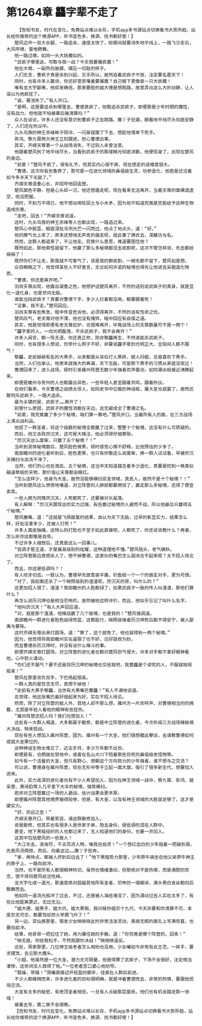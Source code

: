 # 第1264章 龘字辈不走了
        【告知书友，时代在变化，免费站点难以长存，手机app多书源站点切换看书大势所趋，站长给你推荐的这个换源APP，听书音色多、换源、找书都好使！】
       楚风迈开一双大长腿，一路追击，速度太快了，眨眼间就要消失地平线上，一路飞沙走石，大风呼啸，雷电劈舞。
       他一路过境，如同一头大妖魔似的。
       “武疯子哪里逃，可敢与我一战？今天我要屠疯魔！”
       他在大喝，一副所向披靡、镇压一切敌的样子。
       人们无言，曹疯子真是杀到兴起，忘乎所以，居然追着武疯子不放，注定要名震天下！
       同时，也有许多人腹诽，你还好意思嚷着要屠魔？自己眼下更像是一只大妖魔！
       唯有龙大宇鄙夷，他却发确信，那臭要脸的姬大德是想跑路，故意弄出这么大的动静，让人误以为他疯狂了。
       “诶，要消失了。”有人开口。
       “是啊，这是要追杀到哪里去，曹德真疯了，他敢追杀武疯子，即便那是少年时期的魔性，没有战力，但他就不怕被事后被清算吗？”
       众人在谈论，许多人还没有意识到曹疯子正在跑路、撒丫子狂遁，眼看地平线尽头彻底安静了，人们还在热议中。
       九头鸟族的神王赤峰眸子阴冷，一闪身就跟了下去，想趁他落单下死手。
       弥鸿、黎九霄两大神王立刻跟进，担心曹德出事。
       其实，齐嵘天尊第一个从战场消失，不过别人未曾注意。
       他跟着楚风到了地平线尽头，当看到武疯子的那缕精光彻底消散，他便现身了，出现在楚风的身边。
       “前辈！”楚风不疯了，很有礼节，但其实内心很不爽，现在想走的话难度很大。
       “曹德，这次你有些鲁莽了，那可是一位进化领域的鼻祖级生灵，功参造化，他若是还活着如今多半天下无敌了。”
       齐嵘天尊语重心长，并招呼他回连营。
       楚风面色平静，但是心头却一沉，他还想遁走呢，现在看来无法离开，当着天尊的面横渡虚空，他没把握。
       同时，不到万不得已，他不想动用轮回土与小木矛，因为他不知道究竟是否能给予这种生物造成伤害。
       “走吧，回去！”齐嵘天尊说道。
       这时，九头鸟族的神王赤峰等人也都出现，一路追过来。
       楚风心中腻歪，眼底深处冷冽光芒一闪而过，他点了地点头，道：“好。”
       他的脾气也上来了，原本还想悄无声息的遁走呢，就此事了拂衣去，深藏功与名。
       然而，这群人都追来了，不让他走，究竟什么意思，难道要困住他？
       既然如此，那他索性就留下，他赢了那么多秘境都没去收割呢，这次不管怎样说，先去都给祸祸了！
       既然你们不让走，那我就不可客气了，该是我的都收割，一根毛都不留下，楚风如是想。
       众目睽睽之下，他觉得某些人不好食言，无论如何许诺的秘境也得先让他进去采掘造化物质。
       “曹德，你还是离开吧。”
       羽尚天尊出现，他露出凝重之色，他想护送楚风离开，不然的话别说武疯子的真身，就是显化一道化身，也是世间无敌。
       谁能当挡武疯子？真要对曹德下手，多少人拦着都没用，都要跟着死！
       “没事，我不走。”楚风回应。
       羽尚天尊有些焦急，暗中传音告诉他，必须得离开，不然的话有性命之忧。
       楚风叹气，老天尊对他不薄，他也没有掩饰，暗中回应有自保之道。
       其实，他是觉得即便有老天尊庇护，也很难离开，毕竟战场上的天尊数量可不是一两个！
       “龘字辈的人，一向光明磊落，不杀武疯子，我不会离开！”
       许多人闻言，都一阵无语，你还真正吹，除非黎龘再生，不然谁能杀武疯子。
       同时，也有很多人想说，你举什么例子不好，非要说龘字辈的光明正大，全阳间人都不服气！
       黎龘，史前赫赫有名的大黑手，从来都是从背后打人黑砖，砸人闷棍，总是喜欢下黑手。
       当然，人们也承认，他原本就强大的离谱，天下无敌，可是那下黑手的习惯从来就没改过！
       曹德回来了，进入战场，顿时引发雍州阵营无数少年强者欢声雷动，如同潮水般接近沸腾起来。
       即便是瞻州与贺州的人也都露出异色，一些年轻人甚至跟着共鸣，跟着热议。
       在他们看来，今天曹德之战绩太惊人，如同史书中记载的神话般，屠大圣也就罢了，居然还敢呵斥武疯子，一路大追杀。
       最为关键的是，武疯子……离开了！
       别管什么原因，武疯子的魔性消散在天边，这无疑成全了曹德之名。
       “前辈，我究竟赢了多少个秘境，咱们算一算吧。”楚风开口，当着所有人的面，在三方战场上清点战利品。
       他捉了一群圣者，将这个级数的秘境全都赢了过来，整整十个秘境，这没有什么可质疑的。
       而后，他又击败厉沉天，这可是大赌注，他必须得仔细算账。
       “厉沉天这么废柴，只赢了五个秘境？！”
       当听到具体秘境数后，楚风脸色微黑，顿时感觉心情不舒畅，比他预估的少多了。
       南部瞻州的进化者听到后，脸色更黑，也只有你敢这么说废柴，换一群人试试看，早被厉沉天横扫与血洗干净了。
       当然，他们的心也在滴血，五个秘境，这当中天知道蕴含着多少造化，真要是挖到一株类似融道草般的天物，那价值让天尊都会眼红。
       “怎么这样少，他身为大圣，居然没能够横扫亚圣领域，真丢人，居然不是十个秘境？！”
       当听到楚风这么愤愤地嚷道，对立阵营的人肺部都要燃烧了，赢走那么多秘境，还得了便宜卖乖。
       一些人颇为同情厉沉天，人死都死了，还要被对头奚落。
       有人解释：“厉沉天展现出的实力过强，有些赢过秘境的人避而不战，所以他最后只赢得五个秘境。”
       楚风撇嘴，道：“这就是飞扬跋扈的结果，自以为天下无敌，过早的彰显实力，结果怎么样，好处没拿多少，还被人打死！”
       许多人面皮抽搐，这特么的打脸也不至于如此直接吧，人都死了，你还说说教什么？再者，怎么听你这都像是自夸。
       不过许多人细想后，还真是这么一回事儿。
       “低调才是王道，才是最高级别的炫耀，这种道理他不懂。”楚风摇头，老气横秋。
       对立阵营那边真想杀人了，想干掉曹德，这家伙的嘴巴怎么就闭合不起来呢？太不招人待见了。
       而且，你这是低调吗？！
       有人咬牙切齿，一致认为，曹德早先故意装平庸，钓鱼般一个一个的掳走对手，更为可恨。
       “对了，我前面还杀了一个映照级别的渣渣呢，厉沉天的哥，叫什么的？”
       这更加招人恨了，渣渣？南部瞻州的人脸都绿了，如果武疯子一脉的传人叫渣渣，那他们算什么？
       再怎么说历沉坤也是相当恐怖的，居然被他这样评价，而且，他似乎忘记了叫什么名字。
       “他叫厉沉天！”有人大声回应道。
       “对，就是那个渣渣，他赌战赢了几个秘境，也是我的！”楚风强调道。
       南部瞻州一群进化者脸色由绿而蓝，这都能行，映照级强者历沉坤死后都不得安宁，被人鄙夷与要账。
       这时齐嵘天尊出来打圆场，道：“算了，这个就免了，他也就得到一两个秘境。”
       因为，他觉得将南部瞻州实在逼狠了也不好，见好就收为妙。
       而且曹德杀历沉坤时，并没有谈什么赌斗的事。
       即便齐嵘天尊打圆场，对立阵营的进化者也都对楚风怨气很大，许多对手都不拿好眼神看他，心中怒火涌动。
       “你们还不服气？要不还是将历沉坤的秘境也交给我吧，我曹龘是个讲究的人，不服就按规矩来！”
       楚风在那里背负双手，下巴扬起很高。
       一群人真的是怨念无尽，真想干掉他！
       “史前有大黑手黎龘，当世有大黑嘴巴曹龘！”有人不满地说道。
       总觉得，他这张嘴巴最好缝起来为好，实在不招人待见。
       然而，除了对立阵营的敌人外，其他人却不那么想，雍州方一片欢呼声，对曹德相当的的拥戴，尤其是年轻人看他的眼神有些狂热。
       “雍州阵营还招人吗？我们也想加入！”
       远处有一大群人喊道，大多都属于散修，都是中立阵营的进化者，今次听闻三方战场赌秘境大决战，特来观战。
       现在有些人想加入雍州阵营，因为，雍州有一个大圣，他们很想藉此攀谈，去请教曹德如何成就大圣果位的。
       这种神话生物太难见了，近古岁月，多少万年都不出世。
       即便是有，也栖居在禁地中，或者在名山大川下陪着那些将死的鼻祖级老怪物等。
       如今有一个活着的大圣，但凡有野心、想朝这个方向努力的少年强者，谁不想与之交流？
       可以说，曹德身在雍州阵营，现在无形中等于立起一面大旗，吸引了很多新生代，想要加入进来。
       此外，实力高深的进化者也有不少人希望加入，因为在神王领域一战中，黎九霄、弥鸿、姬采萱、萧诗韵等人几乎拿下大半的秘境，强势横扫。
       若非对立阵营赢过一场的人避战，估计战果会更丰厚。
       即便雍州阵营其他境界输得较惨，但是，有大圣，以及有神王领域的大胜就足够了，这才是硬实力。
       “好，欢迎之至！”
       齐嵘天尊开口，带着笑容，请这群散修加入。
       说是散修，但其实也有很多人是世家子弟，隐去身份，很低调的混在人群中。
       甚至，地下黑暗组织的人也都过来了，无人知道他们的身份，也要一并加入。
       这其中包括楚风的一些故人！
       “大江东去，浪淘尽，千古风流人物，唯我吕伯虎！”一个唇红齿白的少年摇着一把破折扇，先是风流倜傥，而后，向着这边……撒丫子狂奔。
       “爹，再快点，都被人挤到后边去了！”地下黑暗势力那里，少年莽牛骑坐在他父亲莽牛神王的脖子上，一路向前冲。
       当然，也不是所有人都很眼神热切，虽然也情绪激动，但那绝对不是热情，而是满腔的怨念，恨不得将楚风给活吃掉。
       龙大宇化成一道光，那速度绝对超越其他所有圣者，恐怖的一塌糊涂，满头黑白发丝都向后飘舞而去。
       他如同一道流光般冲了过去，不过，还是被人海给淹没了，因为涌动过去人实在太多了，有些比他距离更近，无边无沿。
       “姬大德，姬黑手，姬大坑，姬大黑锅，我问候你祖宗十九代，今天非要和你清算不可，本座忍无可忍，都要驾驭怒火举霞飞升了！”
       另一边，亚仙族那里，银发少女映晓晓此时非常活泼灵动，美丽无暇的面孔上写满惊喜，也要向前冲。
       结果，他哥哥一把拉住了她，用力攥住她的手腕，道：“你究竟是哪个阵营的，回来！”
       “映无敌，你给我松手，不然我跟你决战！”映晓晓造反。
       远处，周家那里，几位神王级老者怎么相劝也没用，少女曦如今非常有女王范，一挥手，要求摆驾，去见那大魔头。
       “小姐，他虽然是一位大圣，潜力无可限量，但是得罪了武疯子，下场不会很好，注定相当凄惨，这世间没人救得了他。”一位老者苦口婆心地劝导。
       “聒噪，带路！”周曦直接迈开轻盈的脚步，径直在人群后前进。
       不少人都蜂拥而来，许多进化者的目标很明确，就是冲着曹德而去，非常的热情，要跟他现场交流。
       大圣有太多的秘密，有绝顶圣者相信，一旦有人点破那层窗纸，他们也有机会踏足那一领域！
       接着去写，第二章不会很晚。
       【告知书友，时代在变化，免费站点难以长存，手机app多书源站点切换看书大势所趋，站长给你推荐的这个换源APP，听书音色多、换源、找书都好使！】